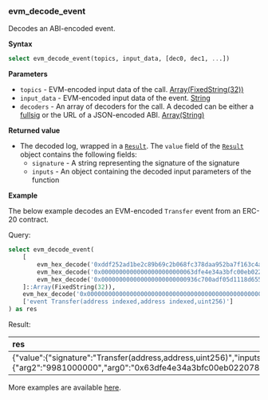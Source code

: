### evm_decode_event

Decodes an ABI-encoded event.

**Syntax**

```sql
select evm_decode_event(topics, input_data, [dec0, dec1, ...])
```

**Parameters**

- `topics` - EVM-encoded input data of the call. [Array(FixedString(32))](https://clickhouse.com/docs/en/sql-reference/data-types/fixedstring)
- `input_data` - EVM-encoded input data of the event. [String](https://clickhouse.com/docs/en/sql-reference/data-types/string)
- `decoders` - An array of decoders for the call. A decoded can be either a [fullsig](../evm_fullsig.md) or the URL of a JSON-encoded ABI. [Array(String)](https://clickhouse.com/docs/en/sql-reference/data-types/array)

**Returned value**

- The decoded log, wrapped in a [`Result`](../error_handling.md).
  The `value` field of the [`Result`](../error_handling.md) object contains the following fields:
    - `signature` - A string representing the signature of the signature
    - `inputs` - An object containing the decoded input parameters of the function

**Example**

The below example decodes an EVM-encoded `Transfer` event from an ERC-20 contract.

Query:

```sql
select evm_decode_event(
	[
		evm_hex_decode('0xddf252ad1be2c89b69c2b068fc378daa952ba7f163c4a11628f55a4df523b3ef'),
		evm_hex_decode('0x00000000000000000000000063dfe4e34a3bfc00eb0220786238a7c6cef8ffc4'),
		evm_hex_decode('0x000000000000000000000000936c700adf05d1118d6550a3355f66e93c9476c6')
	]::Array(FixedString(32)),
	evm_hex_decode('0x0000000000000000000000000000000000000000000000000000000252e9f940'),
	['event Transfer(address indexed,address indexed,uint256)']
) as res
```

Result:

| res |
|:-|
| {"value":{"signature":"Transfer(address,address,uint256)","inputs":{"arg2":"9981000000","arg0":"0x63dfe4e34a3bfc00eb0220786238a7c6cef8ffc4","arg1":"0x936c700adf05d1118d6550a3355f66e93c9476c6"}}} |

More examples are available [here](../../examples/queries/evm_decode).